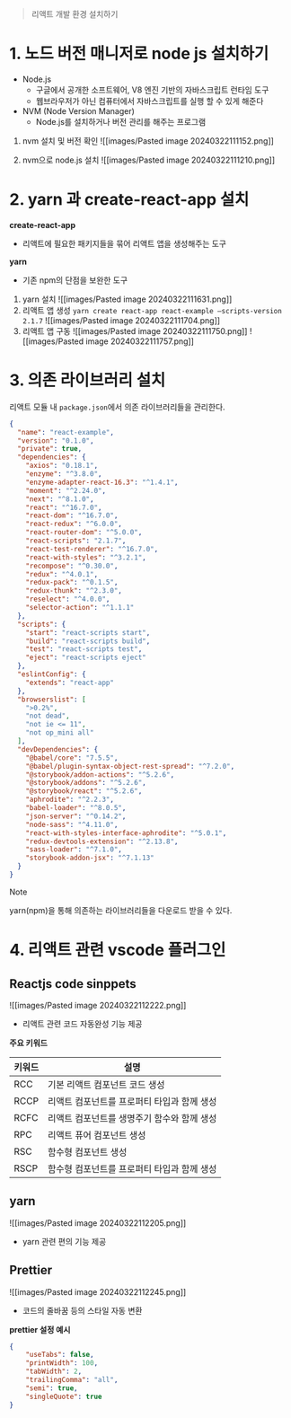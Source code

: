 > 리액트 개발 환경 설치하기

# 1. 노드 버전 매니저로 node js 설치하기
- Node.js
    - 구글에서 공개한 소프트웨어, V8 엔진 기반의 자바스크립트 런타임 도구
    - 웹브라우저가 아닌 컴퓨터에서 자바스크립트를 실행 할 수 있게 해준다
- NVM (Node Version Manager)
    - Node.js를 설치하거나 버전 관리를 해주는 프로그램

1. nvm 설치 및 버전 확인
	![[images/Pasted image 20240322111152.png]]

2. nvm으로 node.js 설치
	![[images/Pasted image 20240322111210.png]]

# 2. yarn 과 create-react-app 설치
**create-react-app**
- 리액트에 필요한 패키지들을 묶어 리액트 앱을 생성해주는 도구

**yarn**
- 기존 npm의 단점을 보완한 도구

1. yarn 설치
	![[images/Pasted image 20240322111631.png]]
2. 리액트 앱 생성
	`yarn create react-app react-example —scripts-version 2.1.7`
		![[images/Pasted image 20240322111704.png]]
3. 리액트 앱 구동
	![[images/Pasted image 20240322111750.png]]
	![[images/Pasted image 20240322111757.png]]
# 3. 의존 라이브러리 설치
리액트 모듈 내 `package.json`에서 의존 라이브러리들을 관리한다.

```json
{
  "name": "react-example",
  "version": "0.1.0",
  "private": true,
  "dependencies": {
    "axios": "0.18.1",
    "enzyme": "^3.8.0",
    "enzyme-adapter-react-16.3": "^1.4.1",
    "moment": "^2.24.0",
    "next": "^8.1.0",
    "react": "^16.7.0",
    "react-dom": "^16.7.0",
    "react-redux": "^6.0.0",
    "react-router-dom": "^5.0.0",
    "react-scripts": "2.1.7",
    "react-test-renderer": "^16.7.0",
    "react-with-styles": "^3.2.1",
    "recompose": "^0.30.0",
    "redux": "^4.0.1",
    "redux-pack": "^0.1.5",
    "redux-thunk": "^2.3.0",
    "reselect": "^4.0.0",
    "selector-action": "^1.1.1" 
  },
  "scripts": {
    "start": "react-scripts start",
    "build": "react-scripts build",
    "test": "react-scripts test",
    "eject": "react-scripts eject"
  },
  "eslintConfig": {
    "extends": "react-app"
  },
  "browserslist": [
    ">0.2%",
    "not dead",
    "not ie <= 11",
    "not op_mini all"
  ],
  "devDependencies": {
    "@babel/core": "7.5.5",
    "@babel/plugin-syntax-object-rest-spread": "^7.2.0",
    "@storybook/addon-actions": "^5.2.6",
    "@storybook/addons": "^5.2.6",
    "@storybook/react": "^5.2.6",
    "aphrodite": "^2.2.3",
    "babel-loader": "^8.0.5",
    "json-server": "^0.14.2",
    "node-sass": "^4.11.0",
    "react-with-styles-interface-aphrodite": "^5.0.1",
    "redux-devtools-extension": "^2.13.8",
    "sass-loader": "^7.1.0",
    "storybook-addon-jsx": "^7.1.13"
  }
}
```

> [!NOTE]
> yarn(npm)을 통해 의존하는 라이브러리들을 다운로드 받을 수 있다.

# 4. 리액트 관련 vscode 플러그인
## Reactjs code sinppets
![[images/Pasted image 20240322112222.png]]

- 리액트 관련 코드 자동완성 기능 제공

**주요 키워드**

| 키워드  | 설명                       |
| ---- | ------------------------ |
| RCC  | 기본 리액트 컴포넌트 코드 생성        |
| RCCP | 리액트 컴포넌트를 프로퍼티 타입과 함께 생성 |
| RCFC | 리액트 컴포넌트를 생명주기 함수와 함께 생성 |
| RPC  | 리액트 퓨어 컴포넌트 생성           |
| RSC  | 함수형 컴포넌트 생성              |
| RSCP | 함수형 컴포넌트를 프로퍼티 타입과 함께 생성 |

## yarn
![[images/Pasted image 20240322112205.png]]
- yarn 관련 편의 기능 제공

## Prettier
![[images/Pasted image 20240322112245.png]]

- 코드의 줄바꿈 등의 스타일 자동 변환

**prettier 설정 예시**
```json
{
    "useTabs": false,
    "printWidth": 100,
    "tabWidth": 2,
    "trailingComma": "all",
    "semi": true,
    "singleQuote": true
}
```

